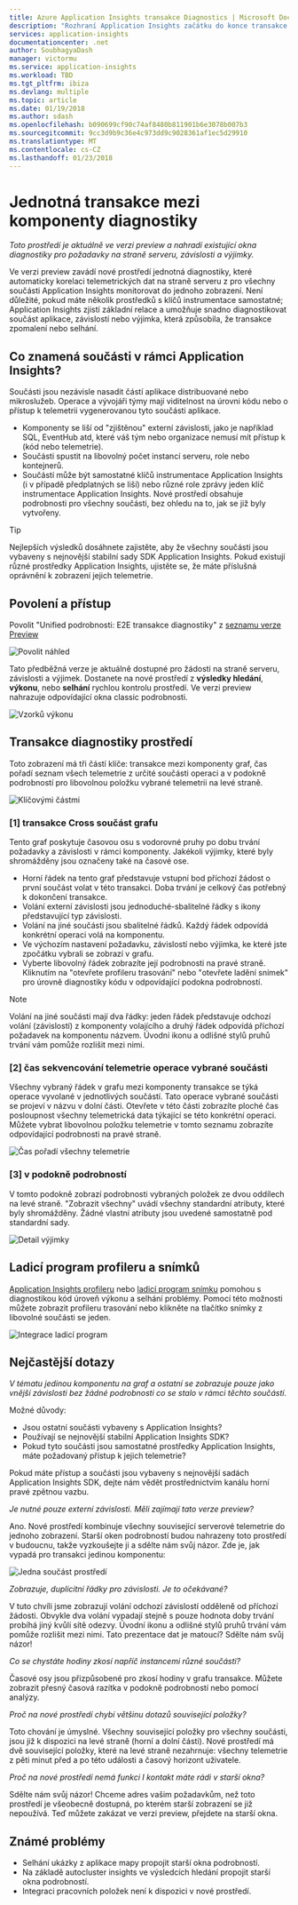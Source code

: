 ```yaml
---
title: Azure Application Insights transakce Diagnostics | Microsoft Docs
description: "Rozhraní Application Insights začátku do konce transakce diagnostics"
services: application-insights
documentationcenter: .net
author: SoubhagyaDash
manager: victormu
ms.service: application-insights
ms.workload: TBD
ms.tgt_pltfrm: ibiza
ms.devlang: multiple
ms.topic: article
ms.date: 01/19/2018
ms.author: sdash
ms.openlocfilehash: b090699cf90c74af8480b811901b6e3078b007b3
ms.sourcegitcommit: 9cc3d9b9c36e4c973dd9c9028361af1ec5d29910
ms.translationtype: MT
ms.contentlocale: cs-CZ
ms.lasthandoff: 01/23/2018
---
```

# <a name="unified-cross-component-transaction-diagnostics"></a>Jednotná transakce mezi komponenty diagnostiky

*Toto prostředí je aktuálně ve verzi preview a nahradí existující okna diagnostiky pro požadavky na straně serveru, závislosti a výjimky.*

Ve verzi preview zavádí nové prostředí jednotná diagnostiky, které automaticky korelaci telemetrických dat na straně serveru z pro všechny součásti Application Insights monitorovat do jednoho zobrazení. Není důležité, pokud máte několik prostředků s klíčů instrumentace samostatné; Application Insights zjistí základní relace a umožňuje snadno diagnostikovat součást aplikace, závislostí nebo výjimka, která způsobila, že transakce zpomalení nebo selhání.

## <a name="what-does-component-mean-in-the-context-of-application-insights"></a>Co znamená součásti v rámci Application Insights?

Součásti jsou nezávisle nasadit částí aplikace distribuované nebo mikroslužeb. Operace a vývojáři týmy mají viditelnost na úrovni kódu nebo o přístup k telemetrii vygenerovanou tyto součásti aplikace. 

* Komponenty se liší od "zjištěnou" externí závislosti, jako je například SQL, EventHub atd, které váš tým nebo organizace nemusí mít přístup k (kód nebo telemetrie).
* Součásti spustit na libovolný počet instancí serveru, role nebo kontejnerů.
* Součástí může být samostatné klíčů instrumentace Application Insights (i v případě předplatných se liší) nebo různé role zprávy jeden klíč instrumentace Application Insights. Nové prostředí obsahuje podrobnosti pro všechny součásti, bez ohledu na to, jak se již byly vytvořeny.

> [!Tip]
> Nejlepších výsledků dosáhnete zajistěte, aby že všechny součásti jsou vybaveny s nejnovější stabilní sady SDK Application Insights. Pokud existují různé prostředky Application Insights, ujistěte se, že máte příslušná oprávnění k zobrazení jejich telemetrie.

## <a name="enable-and-access"></a>Povolení a přístup
Povolit "Unified podrobnosti: E2E transakce diagnostiky" z [seznamu verze Preview](app-insights-previews.md)

![Povolit náhled](media/app-insights-e2eTxn-diagnostics/previews.png)

Tato předběžná verze je aktuálně dostupné pro žádosti na straně serveru, závislosti a výjimek. Dostanete na nové prostředí z **výsledky hledání**, **výkonu**, nebo **selhání** rychlou kontrolu prostředí. Ve verzi preview nahrazuje odpovídající okna classic podrobnosti. 

![Vzorků výkonu](media/app-insights-e2eTxn-diagnostics/performanceSamplesClickThrough.png)

## <a name="transaction-diagnostics-experience"></a>Transakce diagnostiky prostředí 
Toto zobrazení má tři částí klíče: transakce mezi komponenty graf, čas pořadí seznam všech telemetrie z určité součásti operaci a v podokně podrobností pro libovolnou položku vybrané telemetrii na levé straně.

![Klíčovými částmi](media/app-insights-e2eTxn-diagnostics/3partsCrossComponent.png)

### <a name="1-cross-component-transaction-chart"></a>[1] transakce Cross součást grafu

Tento graf poskytuje časovou osu s vodorovné pruhy po dobu trvání požadavky a závislosti v rámci komponenty. Jakékoli výjimky, které byly shromážděny jsou označeny také na časové ose.

* Horní řádek na tento graf představuje vstupní bod příchozí žádost o první součást volat v této transakci. Doba trvání je celkový čas potřebný k dokončení transakce.
* Volání externí závislosti jsou jednoduché-sbalitelné řádky s ikony představující typ závislosti.
* Volání na jiné součásti jsou sbalitelné řádků. Každý řádek odpovídá konkrétní operaci volá na komponentu.
* Ve výchozím nastavení požadavku, závislostí nebo výjimka, ke které jste zpočátku vybrali se zobrazí v grafu.
* Vyberte libovolný řádek zobrazíte její podrobnosti na pravé straně. Kliknutím na "otevřete profileru trasování" nebo "otevřete ladění snímek" pro úrovně diagnostiky kódu v odpovídající podokna podrobností.

> [!NOTE]
Volání na jiné součásti mají dva řádky: jeden řádek představuje odchozí volání (závislostí) z komponenty volajícího a druhý řádek odpovídá příchozí požadavek na komponentu názvem. Úvodní ikonu a odlišné stylů pruhů trvání vám pomůže rozlišit mezi nimi.

### <a name="2-time-sequenced-telemetry-of-the-selected-component-operation"></a>[2] čas sekvencování telemetrie operace vybrané součásti

Všechny vybraný řádek v grafu mezi komponenty transakce se týká operace vyvolané v jednotlivých součástí. Tato operace vybrané součásti se projeví v názvu v dolní části. Otevřete v této části zobrazíte ploché čas posloupnost všechny telemetrická data týkající se této konkrétní operaci. Můžete vybrat libovolnou položku telemetrie v tomto seznamu zobrazíte odpovídající podrobnosti na pravé straně.

![Čas pořadí všechny telemetrie](media/app-insights-e2eTxn-diagnostics/allTelemetryDrawerOpened.png)

### <a name="3-details-pane"></a>[3] v podokně podrobností

V tomto podokně zobrazí podrobnosti vybraných položek ze dvou oddílech na levé straně. "Zobrazit všechny" uvádí všechny standardní atributy, které byly shromážděny. Žádné vlastní atributy jsou uvedené samostatně pod standardní sady.

![Detail výjimky](media/app-insights-e2eTxn-diagnostics/exceptiondetail.png)

## <a name="profiler-and-snapshot-debugger"></a>Ladicí program profileru a snímků

[Application Insights profileru](app-insights-profiler.md) nebo [ladicí program snímku](app-insights-snapshot-debugger.md) pomohou s diagnostikou kód úroveň výkonu a selhání problémy. Pomocí této možnosti můžete zobrazit profileru trasování nebo klikněte na tlačítko snímky z libovolné součásti se jeden.

![Integrace ladicí program](media/app-insights-e2eTxn-diagnostics/debugSnapshot.png)

## <a name="faq"></a>Nejčastější dotazy

*V tématu jedinou komponentu na graf a ostatní se zobrazuje pouze jako vnější závislosti bez žádné podrobnosti co se stalo v rámci těchto součástí.*

Možné důvody:

* Jsou ostatní součásti vybaveny s Application Insights?
* Používají se nejnovější stabilní Application Insights SDK?
* Pokud tyto součásti jsou samostatné prostředky Application Insights, máte požadovaný přístup k jejich telemetrie?

Pokud máte přístup a součásti jsou vybaveny s nejnovější sadách Application Insights SDK, dejte nám vědět prostřednictvím kanálu horní pravé zpětnou vazbu.

*Je nutné pouze externí závislosti. Měli zajímají tato verze preview?*

Ano. Nové prostředí kombinuje všechny související serverové telemetrie do jednoho zobrazení. Starší oken podrobností budou nahrazeny toto prostředí v budoucnu, takže vyzkoušejte ji a sdělte nám svůj názor. Zde je, jak vypadá pro transakci jedinou komponentu:

![Jedna součást prostředí](media/app-insights-e2eTxn-diagnostics/singleComponent.png)

*Zobrazuje, duplicitní řádky pro závislosti. Je to očekávané?*

V tuto chvíli jsme zobrazují volání odchozí závislostí odděleně od příchozí žádosti. Obvykle dva volání vypadají stejně s pouze hodnota doby trvání probíhá jiný kvůli sítě odezvy. Úvodní ikonu a odlišné stylů pruhů trvání vám pomůže rozlišit mezi nimi. Tato prezentace dat je matoucí? Sdělte nám svůj názor!

*Co se chystáte hodiny zkosí napříč instancemi různé součásti?*

Časové osy jsou přizpůsobené pro zkosí hodiny v grafu transakce. Můžete zobrazit přesný časová razítka v podokně podrobností nebo pomocí analýzy.

*Proč na nové prostředí chybí většinu dotazů související položky?*

Toto chování je úmyslné. Všechny související položky pro všechny součásti, jsou již k dispozici na levé straně (horní a dolní části). Nové prostředí má dvě související položky, které na levé straně nezahrnuje: všechny telemetrie z pěti minut před a po této události a časový horizont uživatele.

*Proč na nové prostředí nemá funkci I kontakt máte rádi v starší okna?*

Sdělte nám svůj názor! Chceme adres vašim požadavkům, než toto prostředí je všeobecně dostupná, po kterém starší zobrazení se již nepoužívá. Teď můžete zakázat ve verzi preview, přejdete na starší okna.

## <a name="known-issues"></a>Známé problémy

* Selhání ukázky z aplikace mapy propojit starší okna podrobností.
* Na základě autocluster insights ve výsledcích hledání propojit starší okna podrobností.
* Integraci pracovních položek není k dispozici v nové prostředí.